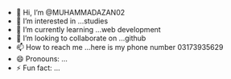 - 👋 Hi, I’m @MUHAMMADAZAN02
- 👀 I’m interested in ...studies
- 🌱 I’m currently learning ...web development
- 💞️ I’m looking to collaborate on ...github
- 📫 How to reach me ...here is my phone number 03173935629
- 😄 Pronouns: ...
- ⚡ Fun fact: ...

<!---
MUHAMMADAZAN02/MUHAMMADAZAN02 is a ✨ special ✨ repository because its `README.md` (this file) appears on your GitHub profile.
You can click the Preview link to take a look at your changes.
--->

